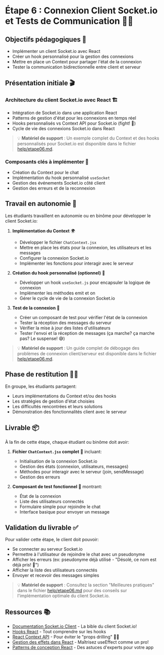 # Étape 6 : Connexion Client Socket.io et Tests de Communication 📱🔌

## Objectifs pédagogiques 🎯
- Implémenter un client Socket.io avec React
- Créer un hook personnalisé pour la gestion des connexions
- Mettre en place un Context pour partager l'état de la connexion
- Tester la communication bidirectionnelle entre client et serveur

## Présentation initiale 🎬

### Architecture du client Socket.io avec React 🏗️
- Intégration de Socket.io dans une application React
- Patterns de gestion d'état pour les connexions en temps réel
- Hooks personnalisés vs Context API pour Socket.io (fight! 🥊)
- Cycle de vie des connexions Socket.io dans React

> 💡 **Matériel de support** : Un exemple complet du Context et des hooks personnalisés pour Socket.io est disponible dans le fichier [help/etape06.md](help/etape06.md).

### Composants clés à implémenter 🧩
- Création du Context pour le chat
- Implémentation du hook personnalisé `useSocket`
- Gestion des événements Socket.io côté client
- Gestion des erreurs et de la reconnexion

## Travail en autonomie 💪

Les étudiants travaillent en autonomie ou en binôme pour développer le client Socket.io:

1. **Implémentation du Context** 🌍
   - Développer le fichier `ChatContext.jsx`
   - Mettre en place les états pour la connexion, les utilisateurs et les messages
   - Configurer la connexion Socket.io
   - Implémenter les fonctions pour interagir avec le serveur

2. **Création du hook personnalisé (optionnel)** 🎣
   - Développer un hook `useSocket.js` pour encapsuler la logique de connexion
   - Implémenter les méthodes emit et on
   - Gérer le cycle de vie de la connexion Socket.io

3. **Test de la connexion** 🧪
   - Créer un composant de test pour vérifier l'état de la connexion
   - Tester la réception des messages du serveur
   - Vérifier la mise à jour des listes d'utilisateurs
   - Tester l'envoi et la réception de messages (ça marche? ça marche pas? Le suspense! 😅)

> 💡 **Matériel de support** : Un guide complet de débogage des problèmes de connexion client/serveur est disponible dans le fichier [help/etape06.md](help/etape06.md).

## Phase de restitution 👨‍🏫

En groupe, les étudiants partagent:
- Leurs implémentations du Context et/ou des hooks
- Les stratégies de gestion d'état choisies
- Les difficultés rencontrées et leurs solutions
- Démonstration des fonctionnalités client avec le serveur

## Livrable 📦

À la fin de cette étape, chaque étudiant ou binôme doit avoir:

1. **Fichier `ChatContext.jsx` complet** 📄 incluant:
   - Initialisation de la connexion Socket.io
   - Gestion des états (connexion, utilisateurs, messages)
   - Méthodes pour interagir avec le serveur (join, sendMessage)
   - Gestion des erreurs

2. **Composant de test fonctionnel** 🧪 montrant:
   - État de la connexion
   - Liste des utilisateurs connectés
   - Formulaire simple pour rejoindre le chat
   - Interface basique pour envoyer un message

## Validation du livrable ✅

Pour valider cette étape, le client doit pouvoir:
- Se connecter au serveur Socket.io
- Permettre à l'utilisateur de rejoindre le chat avec un pseudonyme
- Afficher les erreurs (ex: pseudonyme déjà utilisé - "Désolé, ce nom est déjà pris! 🙈")
- Afficher la liste des utilisateurs connectés
- Envoyer et recevoir des messages simples

> 💡 **Matériel de support** : Consultez la section "Meilleures pratiques" dans le fichier [help/etape06.md](help/etape06.md) pour des conseils sur l'implémentation optimale du client Socket.io.

## Ressources 📚
- [Documentation Socket.io Client](https://socket.io/docs/v4/client-api/) - La bible du client Socket.io!
- [Hooks React](https://reactjs.org/docs/hooks-overview.html) - Tout comprendre sur les hooks
- [React Context API](https://reactjs.org/docs/context.html) - Pour éviter le "props drilling" 👷‍♂️
- [Gestion des effets dans React](https://reactjs.org/docs/hooks-effect.html) - Maîtrisez useEffect comme un pro!
- [Patterns de conception React](https://kentcdodds.com/blog/application-state-management-with-react) - Des astuces d'experts pour votre app 